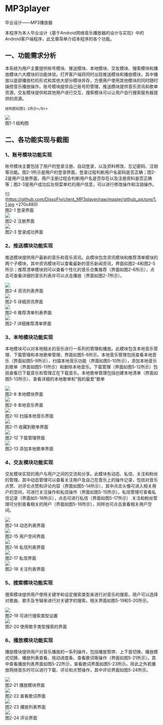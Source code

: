 # MP3player
毕业设计——MP3播放器

本程序为本人毕业设计《基于Android网络音乐播放器的设计与实现》中的Android客户端程序，此文章简单介绍本程序的各个功能。

## 一、功能需求分析

本系统为用户主要提供账号模块、推送模块、本地模块、交友模块、搜索模块和播放模块六大模块的功能体验。打开客户端将同时出现推送模块和播放模块，其中播放以底部播放栏的形式和其他大部分模块并存，方便用户使用其他模块的同时随时操控音乐播放操作。账号模块提供自己账号的管理，推送模块提供音乐资讯和歌单资源，交友模块提供和其他用户进行交互，搜索模块可以让用户自行搜索服务器提供的资源。</br>

    结构图如图1-1所示</br>

![](https://github.com/DissoFly/client_MP3player/raw/master/github_picture/1.png)</br>
图1-1 结构图</br>

## 二、各功能实现与截图

### 1、账号模块功能实现</br>
账号模块主要包括了用户的登录注册、自动登录，以及资料修改、忘记密码、注销等功能。图2-1所示是用户的登录界面，登录过程判断用户名密码是否正确；图2-2是用户注册界面，用户注册过程会判断用户名是否存在以及注册资料是否正确等；图2-3是用户成功后左侧菜单栏的用户信息，可以进行修改操作和注销操作。</br>

![](https://github.com/DissoFly/client_MP3player/raw/master/github_picture/1.1.jpg =270x480)</br>
图2-1 登录界面</br>
![](https://github.com/DissoFly/client_MP3player/raw/master/github_picture/1.2.jpg)</br>
图2-2 注册界面</br>
![](https://github.com/DissoFly/client_MP3player/raw/master/github_picture/1.3.jpg)</br>
图2-3 登录成功界面</br>

### 2、推送模块功能实现
推送模块提供用户最新的音乐和音乐资讯。此模块包含资讯模块和推荐清单模块的两个子模块，其中资讯模块可以查看最新的音乐新闻资讯，界面如图2-4和图2-5所示；推荐清单模块则可以查看个性化的音乐合集推荐（界面如图2-6所示），点击可查看详细的音乐列表并可以点击播放（界面如图2-7所示）。</br>

![](https://github.com/DissoFly/client_MP3player/raw/master/github_picture/2.1.jpg)</br>
图2-4 资讯列表界面</br>
![](https://github.com/DissoFly/client_MP3player/raw/master/github_picture/2.2.jpg)</br>
图2-5 详细资讯界面</br>
![](https://github.com/DissoFly/client_MP3player/raw/master/github_picture/2.3.jpg)</br>
图2-6 推荐清单列表界面</br>
![](https://github.com/DissoFly/client_MP3player/raw/master/github_picture/2.4.jpg)</br>
图2-7 详细推荐清单界面</br>

### 3、本地模块功能实现
本地模块可以对本地相关的音乐进行一系列的管理和播放。此模块包含本地音乐管理、下载管理和本地歌单管理，界面如图5-8所示。本地音乐管理包括查看本地音乐（界面如图5-9所示），扫描本地音乐功能（界面如图5-10所示），添加本地音乐到歌单（界面如图5-11所示）和删除本地音乐。下载管理（界面如图5-12所示）包括查看已下载音乐和管理正在下载音乐。本地歌单管理包括创建本地清单（界面如图5-13所示）、查看详细的本地歌单和“我的最爱”歌单</br>

![](https://github.com/DissoFly/client_MP3player/raw/master/github_picture/3.1.jpg)</br>
图2-8 本地模块界面</br>
![](https://github.com/DissoFly/client_MP3player/raw/master/github_picture/3.2.jpg)</br>
图2-9 本地音乐界面</br>
![](https://github.com/DissoFly/client_MP3player/raw/master/github_picture/3.3.jpg)</br>
图2-10 扫描本地音乐界面</br>
![](https://github.com/DissoFly/client_MP3player/raw/master/github_picture/3.4.jpg)</br>
图2-11 收藏到歌单界面</br>
![](https://github.com/DissoFly/client_MP3player/raw/master/github_picture/3.5.jpg)</br>
图2-12 下载管理界面</br>
![](https://github.com/DissoFly/client_MP3player/raw/master/github_picture/3.6.jpg)</br>
图2-13 添加本地歌单界面</br>

### 4、交友模块功能实现
交友模块实现的用户与用户之间的交流和分享。此模块有动态、私信、关注和粉丝的管理。其中动态管理可以查看关注用户及自己在音乐上的操作记录，包括对音乐点赞、对评论点赞和评论内容（界面如图5-14所示），其中点击头像可进入相关用户的空间，可进行关注操作和私信操作（界面如图5-15所示）。私信管理可查看私信记录（界面如5-16所示），点击可进行私信（界面如图5-17所示）.关注和粉丝管理可分别查看相关的用户（界面如图5-18所示），同样也可点击查看相关用户空间。</br>

![](https://github.com/DissoFly/client_MP3player/raw/master/github_picture/4.1.jpg)</br>
图2-14 动态列表界面</br>
![](https://github.com/DissoFly/client_MP3player/raw/master/github_picture/4.2.jpg)</br>
图2-15 用户空间界面</br>
![](https://github.com/DissoFly/client_MP3player/raw/master/github_picture/4.3.jpg)</br>
图2-16 私信列表界面</br>
![](https://github.com/DissoFly/client_MP3player/raw/master/github_picture/4.4.jpg)</br>
图2-17 私信界面</br>
![](https://github.com/DissoFly/client_MP3player/raw/master/github_picture/4.5.jpg)</br>
图2-18 关注列表界面</br>

### 5、搜索模块功能实现
搜索模块提供用户使用关键字和设定搜索类型来进行对音乐的搜索。用户可以选择对歌曲、歌手及专辑来进行对关键字的搜索。相关界面如图5-19和5-20所示。</br>

![](https://github.com/DissoFly/client_MP3player/raw/master/github_picture/5.1.jpg)</br>
图2-19 可进行搜索类型设置</br>
![](https://github.com/DissoFly/client_MP3player/raw/master/github_picture/5.2.jpg)</br>
图2-20 使用歌手类型搜索的界面</br>

### 6、播放模块功能实现
播放模块提供用户对音乐播放的一系列操作，包括播放暂停、上下首切换、播放模式切换、播放列表查看、拖动进度条、查看歌词等操作（界面如图5-21所示）。其中查看播放列表界面如图5-22所示，查看歌词界面如图5-23所示。除此之外若播放网络音乐时可以进行下载、评论和点赞操作，其中评论界面如图5-24所示。</br>

![](https://github.com/DissoFly/client_MP3player/raw/master/github_picture/6.1.jpg)</br>
图2-21 播放模块界面</br>
![](https://github.com/DissoFly/client_MP3player/raw/master/github_picture/6.2.jpg)</br>
图2-22 查看歌词界面</br>
![](https://github.com/DissoFly/client_MP3player/raw/master/github_picture/6.3.jpg)</br>
图2-23 播放列表界面</br>
![](https://github.com/DissoFly/client_MP3player/raw/master/github_picture/6.4.jpg)</br>
图2-24 评论界面</br>